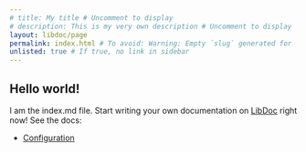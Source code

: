 ```yaml
---
# title: My title # Uncomment to display
# description: This is my very own description # Uncomment to display
layout: libdoc/page
permalink: index.html # To avoid: Warning: Empty `slug` generated for '/'.
unlisted: true # If true, no link in sidebar
---
```


## Hello world!

I am the index.md file. Start writing your own documentation on [LibDoc](https://olivier3lanc.github.io/Jekyll-LibDoc/) right now! See the docs:

* [Configuration](https://olivier3lanc.github.io/Jekyll-LibDoc/libdoc-config.html)